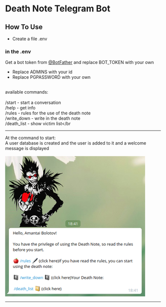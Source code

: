 # Death Note Telegram Bot 

## How To Use 
- Create a file .env 
### in the .env 
 Get a bot token from [@BotFather](http://telegram.me/BotFather) and replace BOT_TOKEN with your own
- Replace ADMINS with your id 
- Replace PGPASSWORD with your own

<br>available commands:</br>
<br>/start - start a conversation</br>
/help - get info
<br>/rules - rules for the use of the death note</br>
/write_down - write in the death note
<br>/death_list - show victim list</br

***
At the command to start:
<br>A user database is created and the user is added to it and a welcome message is displayed</br>
<br>![Image alt](https://github.com/Amantais/DeathNoteBot/blob/master/examples/Screenshot%20from%202021-03-14%2018-41-47.png)</br>
***
